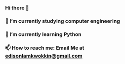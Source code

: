 ### Hi there 👋

### 🔭 I’m currently studying computer engineering
### 🌱 I’m currently learning Python
### 📫 How to reach me: Email Me at edisonlamkwokkin@gmail.com
<!--
**Snorlaxusesleep/Snorlaxusesleep** is a ✨ _special_ ✨ repository because its `README.md` (this file) appears on your GitHub profile.

Here are some ideas to get you started:

- 🔭 I’m currently studying in computer engineering
- 🌱 I’m currently learning Python
- 📫 How to reach me: Email Me at edisonlamkwokkin@gmail.com

-->
